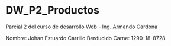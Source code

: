 # DW_P2_Productos
Parcial 2 del curso de desarrollo Web - Ing. Armando Cardona


Nombre: Johan Estuardo Carrillo Berducido
Carne: 1290-18-8728
